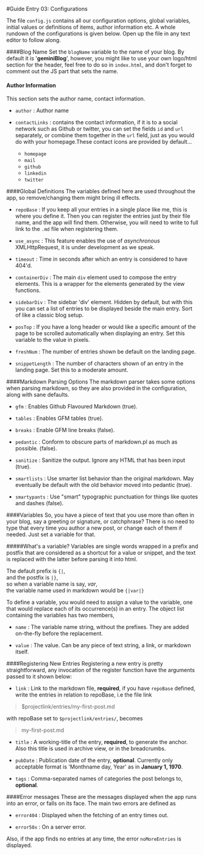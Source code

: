 #Guide Entry 03: Configurations

The file `config.js` contains all our configuration options, global variables, initial values or definitions of items, author information etc. A whole rundown of the configurations is given below. Open up the file in any text editor to follow along.

####Blog Name
Set the `blogName` variable to the name of your blog. By default it is '__geminiBlog__', however, you might like to use your own logo/html section for the header, feel free to do so in `index.html`, and don't forget to comment out the JS part that sets the name.

#### Author Information
This section sets the author name, contact information.

* `author` : Author name
* `contactLinks` : contains the contact information, if it is to a social network such as Github or twitter, you can set the fields `id` and `url` separately, or combine them together in the `url` field, just as you would do with your homepage.These contact icons are provided by default...

	* `homepage` 
	* `mail` 
	* `github` 
	* `linkedin` 
	* `twitter` 

####Global Definitions
The variables defined here are used throughout the app, so remove/changing them might bring ill effects.

* `repoBase` : If you keep all your entries in a single place like me, this is where you define it. Then you can register the entries just by their file name, and the app will find them. Otherwise, you will need to write to full link to the `.md` file when registering them. 

* `use_async` : This feature enables the use of *asynchronous* XMLHttpRequest, it is under development as we speak.

* `timeout` : Time in seconds after which an entry is considered to have 404'd.

* `containerDiv` : The main `div` element used to compose the entry elements. This is a wrapper for the elements generated by the view functions.

* `sidebarDiv` : The sidebar 'div' element. Hidden by default, but with this you can set a list of entries to be displayed beside the main entry. Sort of like a classic blog setup.

* `posTop` : If you have a long header or would like a specific amount of the page to be scrolled automatically when displaying an entry. Set this variable to the value in pixels.

* `freshNum` : The number of entries shown be default on the landing page.

* `snippetLength` : The number of characters shown of an entry in the landing page. Set this to a moderate amount.

####Markdown Parsing Options
The markdown parser takes some options when parsing markdown, so they are also provided in the configuration, along with sane defaults.

* `gfm` : Enables Github Flavoured Markdown (true).

* `tables` : Enables GFM tables (true).

* `breaks` : Enable GFM line breaks (false).

* `pedantic` : Conform to obscure parts of markdown.pl as much as possible. (false).

* `sanitize` : Sanitize the output. Ignore any HTML that has been input (true). 

* `smartlists` : Use smarter list behavior than the original markdown. May eventually be default with the old behavior moved into pedantic (true).

* `smartypants` : Use "smart" typographic punctuation for things like quotes and dashes (false).

####Variables
So, you have a piece of text that you use more than often in your blog, say a greeting or signature, or catchphrase? There is no need to type that every time you author a new post, or change each of them if needed. Just set a variable for that.

#####What's a variable?
Variables are single words wrapped in a prefix and postfix that are considered as a shortcut for a value or snippet, and the text is replaced with the latter before parsing it into html.

The default prefix is `{|`,  
and the postfix is `|}`,  
so when a variable name is say, *var*,  
the variable name used in markdown would be `{|var|}`

To define a variable, you would need to assign a value to the variable, one that would replace each of its occurrence(s) in an entry. The object list containing the variables has two members,

* `name` : The variable name string, without the prefixes. They are added on-the-fly before the replacement.

* `value` : The value. Can be any piece of text string, a link, or markdown itself.

####Registering New Entries
Registering a new entry is pretty straightforward, any invocation of the register function have the arguments passed to it shown below:

* `link` : Link to the markdown file, **required**, if you have `repoBase` defined, write the entries in relation to repoBase, i.e the file link

>$projectlink/entries/my-first-post.md  

with repoBase set to `$projectlink/entries/`, becomes

>my-first-post.md

* `title` : A working-title of the entry, **required**, to generate the anchor. Also this title is used in archive view, or in the breadcrumbs.

* `pubDate` : Publication date of the entry, **optional**. Currently only acceptable format is 'Monthname day, Year' as in **January 1, 1970**.

* `tags` : Comma-separated names of categories the post belongs to, **optional**.

####Error messages
These are the messages displayed when the app runs into an error, or falls on its face. The main two errors are defined as 

* `error404` : Displayed when the fetching of an entry times out.

* `error50x` : On a server error.

Also, if the app finds no entries at any time, the error `noMoreEntries` is displayed.
